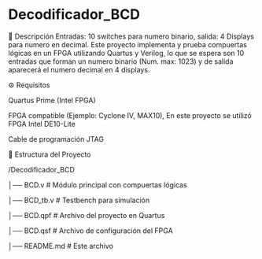 # Decodificador_BCD

📌 Descripción
Entradas: 10 switches para numero binario, salida: 4 Displays para numero en decimal.
Este proyecto implementa y prueba compuertas lógicas en un FPGA utilizando Quartus y Verilog, lo que se espera son 10 entradas que forman un numero binario (Num. max: 1023) y de salida aparecerá el numero decimal en 4 displays.

⚙️ Requisitos

Quartus Prime (Intel FPGA)

FPGA compatible (Ejemplo: Cyclone IV, MAX10), En este proyecto se utilizó FPGA Intel DE10-Lite

Cable de programación JTAG

📂 Estructura del Proyecto

/Decodificador_BCD

│── BCD.v # Módulo principal con compuertas lógicas

│── BCD_tb.v # Testbench para simulación

│── BCD.qpf # Archivo del proyecto en Quartus

│── BCD.qsf # Archivo de configuración del FPGA

│── README.md # Este archivo
